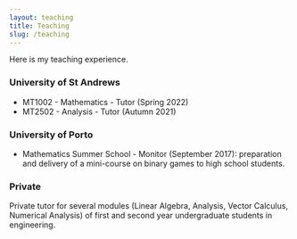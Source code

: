 ```yaml
---
layout: teaching
title: Teaching
slug: /teaching
---
```


Here is my teaching experience.

<h3> University of St Andrews </h3>

- MT1002 - Mathematics - Tutor (Spring 2022)
- MT2502 - Analysis - Tutor (Autumn 2021)

<h3> University of Porto </h3>

- Mathematics Summer School - Monitor (September 2017): preparation and delivery of a mini-course on binary games to high school students.

<h3> Private </h3>

Private tutor for several modules (Linear Algebra, Analysis, Vector Calculus, Numerical Analysis) of first and second year undergraduate students in engineering.

<br />
<br />
